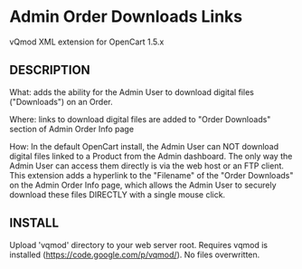 # Admin Order Downloads Links
vQmod XML extension for OpenCart 1.5.x

## DESCRIPTION

What: adds the ability for the Admin User to download digital files ("Downloads") on an Order.

Where: links to download digital files are added to "Order Downloads" section of Admin Order Info page

How: In the default OpenCart install, the Admin User can NOT download digital files linked to a Product from the Admin dashboard. The only way the Admin User can access them directly is via the web host or an FTP client. This extension adds a hyperlink to the "Filename" of the "Order Downloads" on the Admin Order Info page, which allows the Admin User to securely download these files DIRECTLY with a single mouse click.

## INSTALL

Upload 'vqmod' directory to your web server root. Requires vqmod is installed (https://code.google.com/p/vqmod/). No files overwritten.
